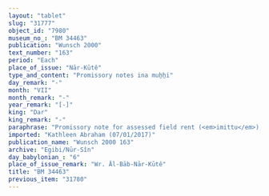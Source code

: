 ```yaml
---
layout: "tablet"
slug: "31777"
object_id: "7980"
museum_no_: "BM 34463"
publication: "Wunsch 2000"
text_number: "163"
period: "Each"
place_of_issue: "Nār-Kūtê"
type_and_content: "Promissory notes ina muẖẖi"
day_remark: "-"
month: "VII"
month_remark: "-"
year_remark: "[-]"
king: "Dar"
king_remark: "-"
paraphrase: "Promissory note for assessed field rent (<em>imittu</em>), to be delivered in dates. Very fragmentary<br /> <strong>B</strong> owes 8.1 kor of dates to <strong>A</strong>, the assessed field rent on land (<em>im</em>[<em>itti eqli</em>]) located at the branch (<em>bābu) </em>of the old Kutha-canal. The rest of the document is broken off.<br /> &nbsp;<br /> <strong>A </strong>= [the name is broken off]; <strong>B </strong>= [the name is broken off];"
imported: "Kathleen Abraham (07/01/2017)"
publication_name: "Wunsch 2000 163"
archive: "Egibi/Nūr-Sîn"
day_babylonian_: "6"
place_of_issue_remark: "Wr. Āl-Bāb-Nār-Kūtê"
title: "BM 34463"
previous_item: "31780"
---
```

